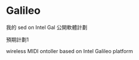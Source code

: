 Galileo
=======
我的
sed on Intel Gal
公開軟體計劃


預期計劃1 

wireless MIDI  ontoller based on Intel Galileo platform
